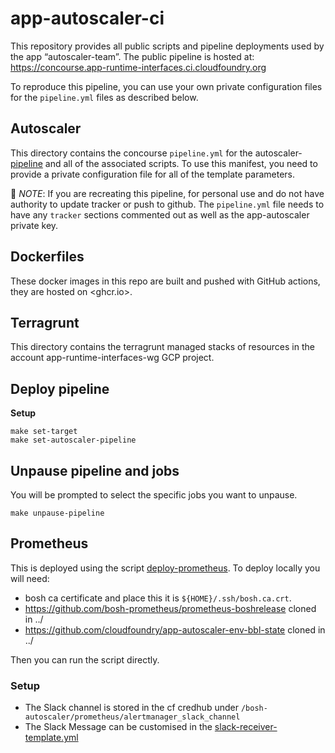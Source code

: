 # app-autoscaler-ci
This repository provides all public scripts and pipeline deployments used by the app “autoscaler-team”. The public pipeline is hosted at: <https://concourse.app-runtime-interfaces.ci.cloudfoundry.org>

To reproduce this pipeline, you can use your own private configuration files for the `pipeline.yml` files as described below.

## Autoscaler
This directory contains the concourse `pipeline.yml` for the autoscaler-[pipeline](<https://concourse.app-runtime-interfaces.ci.cloudfoundry.org/teams/app-autoscaler/pipelines/app-autoscaler-release>) and all of the associated scripts. To use this manifest, you need to provide a private configuration file for all of the template parameters.

🚸 *NOTE*: If you are recreating this pipeline, for personal use and do not have authority to update tracker or push to github. The `pipeline.yml` file needs to have any `tracker` sections commented out as well as the app-autoscaler private key.

## Dockerfiles
These docker images in this repo are built and pushed with GitHub actions, they are hosted on <ghcr.io>.

## Terragrunt
This directory contains the terragrunt managed stacks of resources in the account app-runtime-interfaces-wg GCP project.

## Deploy pipeline
__Setup__

```shell
make set-target
make set-autoscaler-pipeline
```

## Unpause pipeline and jobs
You will be prompted to select the specific jobs you want to unpause.
```shell
make unpause-pipeline
```

## Prometheus
This is deployed using the script [deploy-prometheus](<./infrastructure/scripts/deploy-prometheus.sh>). To deploy locally you will need:
 + bosh ca certificate and place this it is `${HOME}/.ssh/bosh.ca.crt`.
 + <https://github.com/bosh-prometheus/prometheus-boshrelease> cloned in ../
 + <https://github.com/cloudfoundry/app-autoscaler-env-bbl-state> cloned in ../

Then you can run the script directly.

### Setup
 * The Slack channel is stored in the cf credhub under `/bosh-autoscaler/prometheus/alertmanager_slack_channel`
 * The Slack Message can be customised in the [slack-receiver-template.yml](<./operations/slack-receiver-template.yml>)

